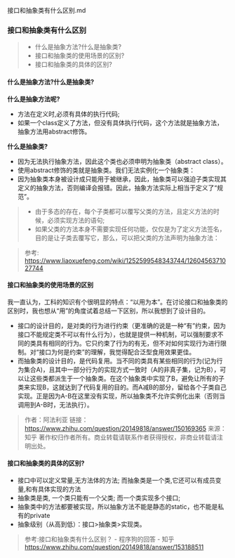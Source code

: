 接口和抽象类有什么区别.md

### 接口和抽象类有什么区别

> - 什么是抽象方法?什么是抽象类?
> - 接口和抽象类的使用场景的区别?
> - 接口和抽象类的具体的区别?

#### 什么是抽象方法?什么是抽象类?

**什么是抽象方法呢?**

- 方法在定义时,必须有具体的执行代码;
- 如果一个class定义了方法，但没有具体执行代码，这个方法就是抽象方法，抽象方法用abstract修饰。

**什么是抽象类?**

- 因为无法执行抽象方法，因此这个类也必须申明为抽象类（abstract class）。
- 使用abstract修饰的类就是抽象类。我们无法实例化一个抽象类：
- 因为抽象类本身被设计成只能用于被继承，因此，抽象类可以强迫子类实现其定义的抽象方法，否则编译会报错。因此，抽象方法实际上相当于定义了“规范”。

>- 由于多态的存在，每个子类都可以覆写父类的方法，且定义方法的时候，必须实现方法的语句;
> - 如果父类的方法本身不需要实现任何功能，仅仅是为了定义方法签名，目的是让子类去覆写它，那么，可以把父类的方法声明为抽象方法：

> 参考: https://www.liaoxuefeng.com/wiki/1252599548343744/1260456371027744


#### 接口和抽象类的使用场景的区别

我一直认为，工科的知识有个很明显的特点：“以用为本”。在讨论接口和抽象类的区别时，我也想从“用”的角度试着总结一下区别，所以我想到了设计目的。
- 接口的设计目的，是对类的行为进行约束（更准确的说是一种“有”约束，因为接口不能规定类不可以有什么行为），也就是提供一种机制，可以强制要求不同的类具有相同的行为。它只约束了行为的有无，但不对如何实现行为进行限制。对“接口为何是约束”的理解，我觉得配合泛型食用效果更佳。
- 而抽象类的设计目的，是代码复用。当不同的类具有某些相同的行为(记为行为集合A)，且其中一部分行为的实现方式一致时（A的非真子集，记为B），可以让这些类都派生于一个抽象类。在这个抽象类中实现了B，避免让所有的子类来实现B，这就达到了代码复用的目的。而A减B的部分，留给各个子类自己实现。正是因为A-B在这里没有实现，所以抽象类不允许实例化出来（否则当调用到A-B时，无法执行）。

>作者：阿法利亚
链接：https://www.zhihu.com/question/20149818/answer/150169365
来源：知乎
著作权归作者所有。商业转载请联系作者获得授权，非商业转载请注明出处。




#### 接口和抽象类的具体的区别?
- 接口中可以定义常量,无方法体的方法; 而抽象类是一个类,它还可以有成员变量,和有具体实现的方法
- 抽象类是类, 一个类只能有一个父类; 而一个类实现多个接口;
- 抽象类中的方法都要被实现，所以抽象方法不能是静态的static，也不能是私有的private
- 抽象级别（从高到低）：接口>抽象类>实现类。



> 参考:接口和抽象类有什么区别？ - 程序狗的回答 - 知乎 https://www.zhihu.com/question/20149818/answer/153188511

